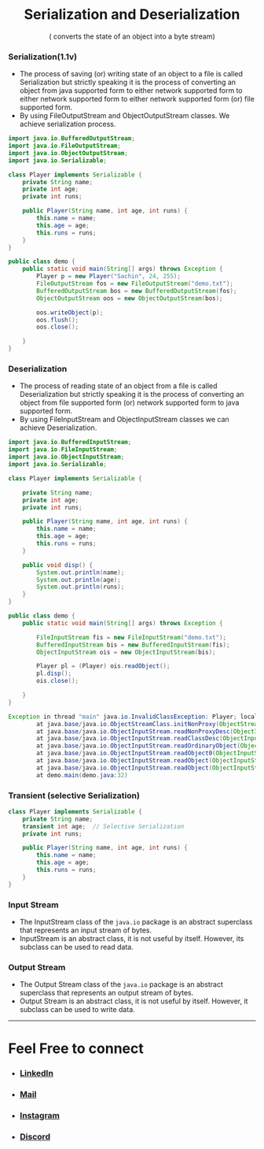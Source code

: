 <h1 align="center"> Serialization and Deserialization </h1>
<p align="center" > ( converts the state of an object into a byte stream) </p>

### Serialization(1.1v)
+ The process of saving (or) writing state of an object to a file is called Serialization but strictly speaking it is the process of converting an object from java supported form to either network supported form to either network supported form to either network supported form (or) file supported form.
+ By using FileOutputStream and ObjectOutputStream classes. We achieve serialization process.

```java
import java.io.BufferedOutputStream;
import java.io.FileOutputStream;
import java.io.ObjectOutputStream;
import java.io.Serializable;

class Player implements Serializable {
    private String name;
    private int age;
    private int runs;

    public Player(String name, int age, int runs) {
        this.name = name;
        this.age = age;
        this.runs = runs;
    }
}

public class demo {
    public static void main(String[] args) throws Exception {
        Player p = new Player("Sachin", 24, 255);
        FileOutputStream fos = new FileOutputStream("demo.txt");
        BufferedOutputStream bos = new BufferedOutputStream(fos);
        ObjectOutputStream oos = new ObjectOutputStream(bos);

        oos.writeObject(p);
        oos.flush();
        oos.close();

    }
}
```



### Deserialization 
+ The process of reading state of an object from a file is called Deserialization but strictly speaking it is the process of converting an object from file supported form (or) network supported form to java supported form.
+ By using FileInputStream and ObjectInputStream classes we can achieve Deserialization.

```java
import java.io.BufferedInputStream;
import java.io.FileInputStream;
import java.io.ObjectInputStream;
import java.io.Serializable;

class Player implements Serializable {

    private String name;
    private int age;
    private int runs;

    public Player(String name, int age, int runs) {
        this.name = name;
        this.age = age;
        this.runs = runs;
    }

    public void disp() {
        System.out.println(name);
        System.out.println(age);
        System.out.println(runs);
    }
}

public class demo {
    public static void main(String[] args) throws Exception {

        FileInputStream fis = new FileInputStream("demo.txt");
        BufferedInputStream bis = new BufferedInputStream(fis);
        ObjectInputStream ois = new ObjectInputStream(bis);

        Player pl = (Player) ois.readObject();
        pl.disp();
        ois.close();

    }
}

```

```java
Exception in thread "main" java.io.InvalidClassException: Player; local class incompatible: stream classdesc serialVersionUID = -6023507081811510214, local class serialVersionUID = 9134839684087160594
        at java.base/java.io.ObjectStreamClass.initNonProxy(ObjectStreamClass.java:601)
        at java.base/java.io.ObjectInputStream.readNonProxyDesc(ObjectInputStream.java:2062)
        at java.base/java.io.ObjectInputStream.readClassDesc(ObjectInputStream.java:1909)
        at java.base/java.io.ObjectInputStream.readOrdinaryObject(ObjectInputStream.java:2235)
        at java.base/java.io.ObjectInputStream.readObject0(ObjectInputStream.java:1744)
        at java.base/java.io.ObjectInputStream.readObject(ObjectInputStream.java:514)
        at java.base/java.io.ObjectInputStream.readObject(ObjectInputStream.java:472)
        at demo.main(demo.java:32)

```

### Transient (selective Serialization)
```java
class Player implements Serializable {
    private String name;
    transient int age;  // Selective Serialization
    private int runs;

    public Player(String name, int age, int runs) {
        this.name = name;
        this.age = age;
        this.runs = runs;
    }
}
```


### Input Stream
+ The InputStream class of the `java.io` package is an abstract superclass that represents an input stream of bytes.
+ InputStream is an abstract class, it is not useful by itself. However, its subclass can be used to read data.

### Output Stream
+ The Output Stream class of the `java.io` package is an abstract superclass that represents an output stream of bytes.
+ Output Stream is an abstract class, it is not useful by itself. However, it subclass can be used  to write data.


***

# Feel Free to connect
+ ### [LinkedIn](https://www.linkedin.com/in/saurabhbahadur) 
+ ### [Mail](mailto:singhsaurabhbahadur@gmail.com)
+ ### [Instagram](https://www.instagram.com/saurabhbahadur_)
+ ### [Discord](https://discord.gg/aQR27Bg7de)


